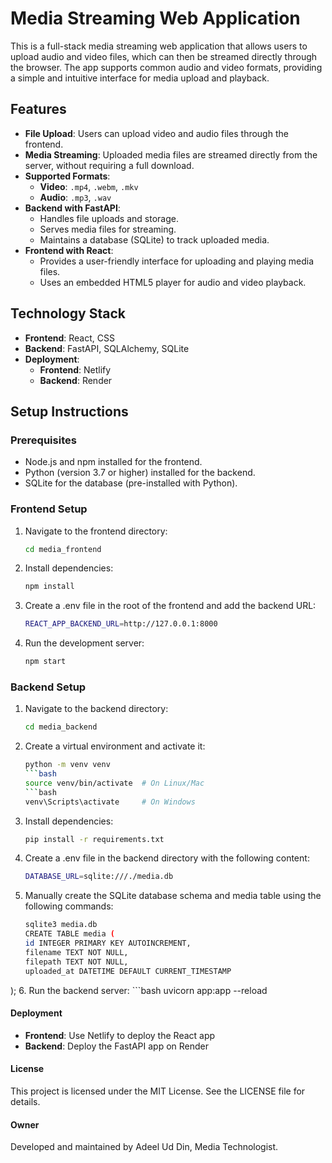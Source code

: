 # Media Streaming Web Application

This is a full-stack media streaming web application that allows users to upload audio and video files, which can then be streamed directly through the browser. The app supports common audio and video formats, providing a simple and intuitive interface for media upload and playback.

## Features

- **File Upload**: Users can upload video and audio files through the frontend.
- **Media Streaming**: Uploaded media files are streamed directly from the server, without requiring a full download.
- **Supported Formats**:
  - **Video**: `.mp4`, `.webm`, `.mkv`
  - **Audio**: `.mp3`, `.wav`
- **Backend with FastAPI**:
  - Handles file uploads and storage.
  - Serves media files for streaming.
  - Maintains a database (SQLite) to track uploaded media.
- **Frontend with React**:
  - Provides a user-friendly interface for uploading and playing media files.
  - Uses an embedded HTML5 player for audio and video playback.
  
## Technology Stack

- **Frontend**: React, CSS
- **Backend**: FastAPI, SQLAlchemy, SQLite
- **Deployment**:
  - **Frontend**: Netlify
  - **Backend**: Render

## Setup Instructions

### Prerequisites

- Node.js and npm installed for the frontend.
- Python (version 3.7 or higher) installed for the backend.
- SQLite for the database (pre-installed with Python).

### Frontend Setup

1. Navigate to the frontend directory:
   ```bash
   cd media_frontend
2. Install dependencies:
    ```bash
    npm install
3. Create a .env file in the root of the frontend and add the backend URL:
    ```bash
    REACT_APP_BACKEND_URL=http://127.0.0.1:8000
4. Run the development server:
    ```bash
    npm start

### Backend Setup

1. Navigate to the backend directory:
   ```bash
   cd media_backend
2. Create a virtual environment and activate it:
    ```bash
    python -m venv venv
    ```bash
    source venv/bin/activate  # On Linux/Mac
    ```bash
    venv\Scripts\activate     # On Windows
3. Install dependencies:
    ```bash
    pip install -r requirements.txt
4. Create a .env file in the backend directory with the following content:
    ```bash
    DATABASE_URL=sqlite:///./media.db
5.  Manually create the SQLite database schema and media table using the following commands:
    ```bash
    sqlite3 media.db
    CREATE TABLE media (
    id INTEGER PRIMARY KEY AUTOINCREMENT,
    filename TEXT NOT NULL,
    filepath TEXT NOT NULL,
    uploaded_at DATETIME DEFAULT CURRENT_TIMESTAMP
);
6. Run the backend server:
    ```bash
    uvicorn app:app --reload

#### Deployment 
 - **Frontend**: Use Netlify to deploy the React app
  - **Backend**: Deploy the FastAPI app on Render

#### License
 This project is licensed under the MIT License. See the LICENSE file for details.

#### Owner
 Developed and maintained by Adeel Ud Din, Media Technologist.
